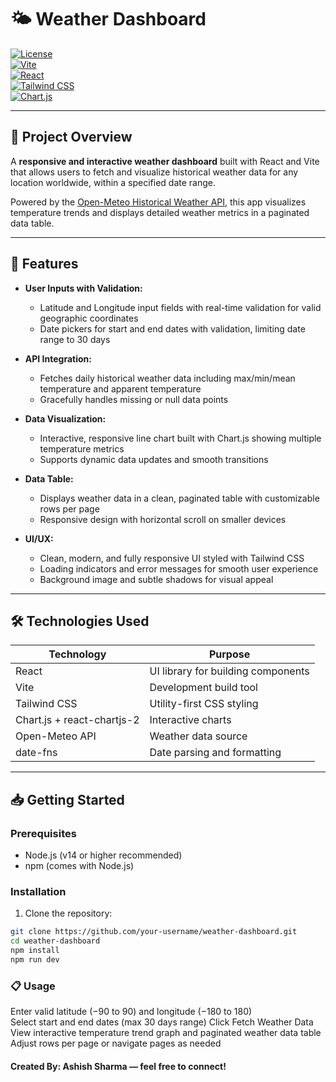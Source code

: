 # 🌤️ Weather Dashboard

[![License](https://img.shields.io/badge/License-MIT-blue.svg)](LICENSE)  
[![Vite](https://img.shields.io/badge/Built%20with-Vite-informational?logo=vite&logoColor=white&color=0366d6)](https://vitejs.dev/)  
[![React](https://img.shields.io/badge/Built%20with-React-61DAFB?logo=react&logoColor=black)](https://reactjs.org/)  
[![Tailwind CSS](https://img.shields.io/badge/Styled%20with-Tailwind%20CSS-06B6D4?logo=tailwind-css&logoColor=white)](https://tailwindcss.com/)  
[![Chart.js](https://img.shields.io/badge/Charts-Chart.js-FB7185?logo=chartdotjs&logoColor=white)](https://www.chartjs.org/)

---

## 🚀 Project Overview

A **responsive and interactive weather dashboard** built with React and Vite that allows users to fetch and visualize historical weather data for any location worldwide, within a specified date range.

Powered by the [Open-Meteo Historical Weather API](https://open-meteo.com/en/docs#historical-weather-api), this app visualizes temperature trends and displays detailed weather metrics in a paginated data table.

---

## 🎯 Features

- **User Inputs with Validation:**

  - Latitude and Longitude input fields with real-time validation for valid geographic coordinates
  - Date pickers for start and end dates with validation, limiting date range to 30 days

- **API Integration:**

  - Fetches daily historical weather data including max/min/mean temperature and apparent temperature
  - Gracefully handles missing or null data points

- **Data Visualization:**

  - Interactive, responsive line chart built with Chart.js showing multiple temperature metrics
  - Supports dynamic data updates and smooth transitions

- **Data Table:**

  - Displays weather data in a clean, paginated table with customizable rows per page
  - Responsive design with horizontal scroll on smaller devices

- **UI/UX:**
  - Clean, modern, and fully responsive UI styled with Tailwind CSS
  - Loading indicators and error messages for smooth user experience
  - Background image and subtle shadows for visual appeal

---

## 🛠️ Technologies Used

| Technology                 | Purpose                            |
| -------------------------- | ---------------------------------- |
| React                      | UI library for building components |
| Vite                       | Development build tool             |
| Tailwind CSS               | Utility-first CSS styling          |
| Chart.js + react-chartjs-2 | Interactive charts                 |
| Open-Meteo API             | Weather data source                |
| date-fns                   | Date parsing and formatting        |

---

## 📥 Getting Started

### Prerequisites

- Node.js (v14 or higher recommended)
- npm (comes with Node.js)

### Installation

1. Clone the repository:

```bash
git clone https://github.com/your-username/weather-dashboard.git
cd weather-dashboard
npm install
npm run dev
```

### 📋 Usage
Enter valid latitude (−90 to 90) and longitude (−180 to 180)\
Select start and end dates (max 30 days range)
Click Fetch Weather Data
View interactive temperature trend graph and paginated weather data table
Adjust rows per page or navigate pages as needed


#### Created By: Ashish Sharma — feel free to connect!
